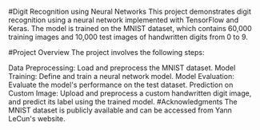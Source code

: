 #Digit Recognition using Neural Networks
This project demonstrates digit recognition using a neural network implemented with TensorFlow and Keras. The model is trained on the MNIST dataset, which contains 60,000 training images and 10,000 test images of handwritten digits from 0 to 9.

#Project Overview
The project involves the following steps:

Data Preprocessing: Load and preprocess the MNIST dataset.
Model Training: Define and train a neural network model.
Model Evaluation: Evaluate the model's performance on the test dataset.
Prediction on Custom Image: Upload and preprocess a custom handwritten digit image, and predict its label using the trained model.
#Acknowledgments
The MNIST dataset is publicly available and can be accessed from Yann LeCun's website.
